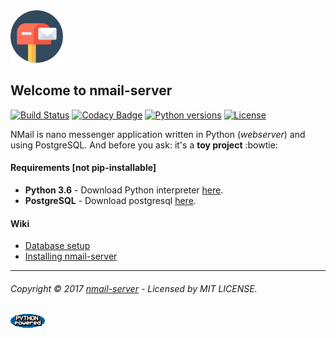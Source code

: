 <img src="https://github.com/allexlima/nMail/blob/master/aux/imgs/icon.png?raw=true" width="84">

## Welcome to nmail-server

[![Build Status](https://travis-ci.org/allexlima/nmail-server.svg)](https://travis-ci.org/allexlima/nmail-server)
[![Codacy Badge](https://api.codacy.com/project/badge/Grade/410497409b0c4ae7bcfd2cdf461a74d5)](https://www.codacy.com/app/AllexLima/nmail-server?utm_source=github.com&amp;utm_medium=referral&amp;utm_content=allexlima/nmail-server&amp;utm_campaign=Badge_Grade)
[![Python versions](https://img.shields.io/badge/python-2.7%2C%203.2%2C%203.3%2C%203.4%2C%203.5%2C%203.6-blue.svg)]()
[![License](https://img.shields.io/badge/license-MIT-green.svg)]()

NMail is nano messenger application written in Python (_webserver_) and using PostgreSQL. And before you ask: it's a **toy project** :bowtie:

#### Requirements [not pip-installable]

-  **Python 3.6** - Download Python interpreter [here](https://www.python.org/).
-  **PostgreSQL** - Download postgresql [here](https://www.postgresql.org/).

#### Wiki

- [Database setup](https://github.com/allexlima/nmail-server/wiki/Database-setup)
- [Installing nmail-server](#)

--- 
###### Copyright © 2017 [nmail-server](https://github.com/allexlima/nmail-server/) - Licensed by MIT LICENSE.

[![Python-powered](https://github.com/allexlima/nMail/blob/master/aux/imgs/PythonPoweredAnimSmall.gif?raw=true)](https://www.python.org/) 